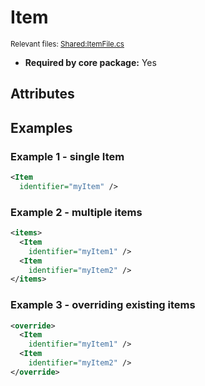 # Item

<sub>Relevant files: [Shared:ItemFile.cs](https://github.com/Regalis11/Barotrauma/blob/master/Barotrauma/BarotraumaShared/SharedSource/ContentManagement/ContentFile/ItemFile.cs)</sub>
- **Required by core package:** Yes

## Attributes


## Examples

### Example 1 - single Item

```xml
<Item
  identifier="myItem" />
```

### Example 2 - multiple items

```xml
<items>
  <Item
    identifier="myItem1" />
  <Item
    identifier="myItem2" />
</items>
```

### Example 3 - overriding existing items

```xml
<override>
  <Item
    identifier="myItem1" />
  <Item
    identifier="myItem2" />
</override>
```

